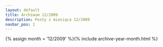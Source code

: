 ```yaml
---
layout: default
title: Archiwum 12/2009
description: Posty z miesiąca 12/2009
navbar_pos: 1
---
```

{% assign month = '12/2009' %}{% include archive-year-month.html %}